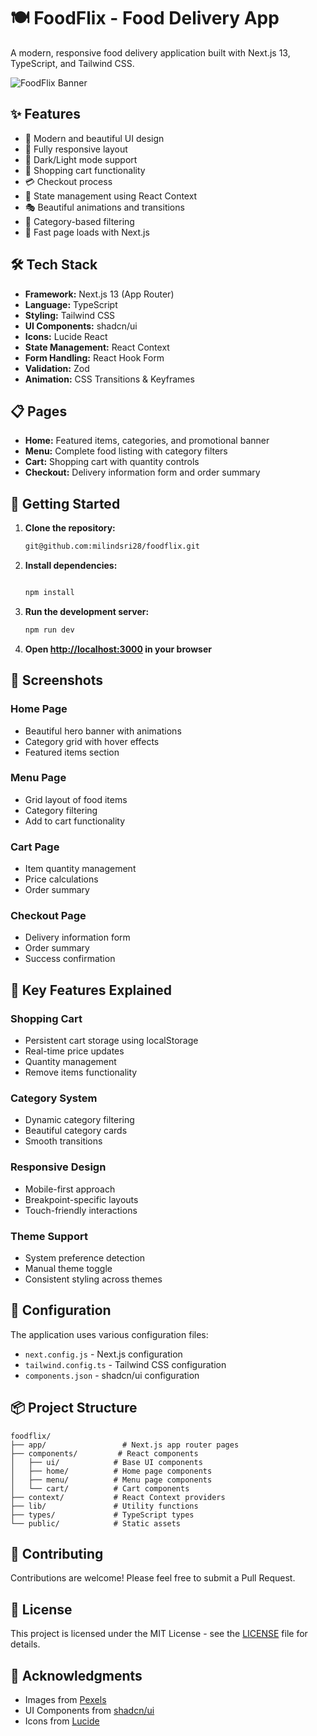 # 🍽️ FoodFlix - Food Delivery App

A modern, responsive food delivery application built with Next.js 13, TypeScript, and Tailwind CSS.

![FoodFlix Banner](https://images.pexels.com/photos/1640772/pexels-photo-1640772.jpeg?auto=compress&cs=tinysrgb&w=1260&h=750&dpr=2)

## ✨ Features

- 🎨 Modern and beautiful UI design
- 📱 Fully responsive layout
- 🌙 Dark/Light mode support
- 🛒 Shopping cart functionality
- 💳 Checkout process
- 🔄 State management using React Context
- 🎭 Beautiful animations and transitions
- 🎯 Category-based filtering
- 🚀 Fast page loads with Next.js

## 🛠️ Tech Stack

- **Framework:** Next.js 13 (App Router)
- **Language:** TypeScript
- **Styling:** Tailwind CSS
- **UI Components:** shadcn/ui
- **Icons:** Lucide React
- **State Management:** React Context
- **Form Handling:** React Hook Form
- **Validation:** Zod
- **Animation:** CSS Transitions & Keyframes

## 📋 Pages

- **Home:** Featured items, categories, and promotional banner
- **Menu:** Complete food listing with category filters
- **Cart:** Shopping cart with quantity controls
- **Checkout:** Delivery information form and order summary

## 🚀 Getting Started

1. **Clone the repository:**
   ```bash
   git@github.com:milindsri28/foodflix.git
   ```

2. **Install dependencies:**
   ```bash
   
   npm install
   ```

3. **Run the development server:**
   ```bash
   npm run dev
   ```

4. **Open [http://localhost:3000](http://localhost:3000) in your browser**

## 📱 Screenshots

### Home Page
- Beautiful hero banner with animations
- Category grid with hover effects
- Featured items section

### Menu Page
- Grid layout of food items
- Category filtering
- Add to cart functionality

### Cart Page
- Item quantity management
- Price calculations
- Order summary

### Checkout Page
- Delivery information form
- Order summary
- Success confirmation

## 🎯 Key Features Explained

### Shopping Cart
- Persistent cart storage using localStorage
- Real-time price updates
- Quantity management
- Remove items functionality

### Category System
- Dynamic category filtering
- Beautiful category cards
- Smooth transitions

### Responsive Design
- Mobile-first approach
- Breakpoint-specific layouts
- Touch-friendly interactions

### Theme Support
- System preference detection
- Manual theme toggle
- Consistent styling across themes

## 🔧 Configuration

The application uses various configuration files:

- `next.config.js` - Next.js configuration
- `tailwind.config.ts` - Tailwind CSS configuration
- `components.json` - shadcn/ui configuration

## 📦 Project Structure

```
foodflix/
├── app/                 # Next.js app router pages
├── components/         # React components
│   ├── ui/            # Base UI components
│   ├── home/          # Home page components
│   ├── menu/          # Menu page components
│   └── cart/          # Cart components
├── context/           # React Context providers
├── lib/               # Utility functions
├── types/             # TypeScript types
└── public/            # Static assets
```

## 🤝 Contributing

Contributions are welcome! Please feel free to submit a Pull Request.

## 📄 License

This project is licensed under the MIT License - see the [LICENSE](LICENSE) file for details.

## 🙏 Acknowledgments

- Images from [Pexels](https://www.pexels.com/)
- UI Components from [shadcn/ui](https://ui.shadcn.com/)
- Icons from [Lucide](https://lucide.dev/)
